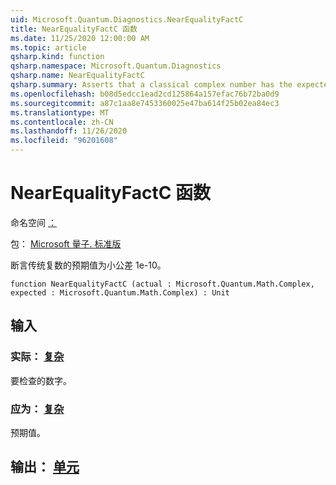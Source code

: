 ```yaml
---
uid: Microsoft.Quantum.Diagnostics.NearEqualityFactC
title: NearEqualityFactC 函数
ms.date: 11/25/2020 12:00:00 AM
ms.topic: article
qsharp.kind: function
qsharp.namespace: Microsoft.Quantum.Diagnostics
qsharp.name: NearEqualityFactC
qsharp.summary: Asserts that a classical complex number has the expected value up to a small tolerance of 1e-10.
ms.openlocfilehash: b08d5edcc1ead2cd125864a157efac76b72ba0d9
ms.sourcegitcommit: a87c1aa8e7453360025e47ba614f25b02ea84ec3
ms.translationtype: MT
ms.contentlocale: zh-CN
ms.lasthandoff: 11/26/2020
ms.locfileid: "96201608"
---
```

# <a name="nearequalityfactc-function"></a>NearEqualityFactC 函数

命名空间 [：](xref:Microsoft.Quantum.Diagnostics)

包： [Microsoft 量子. 标准版](https://nuget.org/packages/Microsoft.Quantum.Standard)


断言传统复数的预期值为小公差 1e-10。

```qsharp
function NearEqualityFactC (actual : Microsoft.Quantum.Math.Complex, expected : Microsoft.Quantum.Math.Complex) : Unit
```


## <a name="input"></a>输入

### <a name="actual--complex"></a>实际： [复杂](xref:Microsoft.Quantum.Math.Complex)

要检查的数字。


### <a name="expected--complex"></a>应为： [复杂](xref:Microsoft.Quantum.Math.Complex)

预期值。



## <a name="output--unit"></a>输出： [单元](xref:microsoft.quantum.lang-ref.unit)

